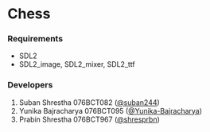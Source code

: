 # Chess

### Requirements
* SDL2
* SDL2_image, SDL2_mixer, SDL2_ttf

### Developers
1. Suban Shrestha 076BCT082 ([@suban244](https://github.com/suban244))
2. Yunika Bajracharya 076BCT095 ([@Yunika-Bajracharya](https://github.com/Yunika-Bajracharya))
3. Prabin Shrestha 076BCT967 ([@shresprbn](https://github.com/shresprbn))
